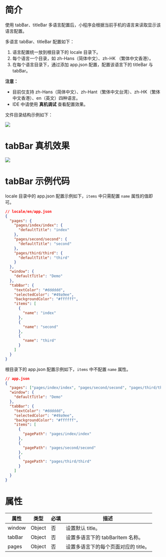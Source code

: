 # 简介

使用 tabBar、titleBar 多语言配置后，小程序会根据当前手机的语言来读取显示该语言配置。

多语言 tabBar、titleBar 配置如下：

1. 语言配置统一放到根目录下的 locale 目录下。
2. 每个语言一个目录，如 zh-Hans（简体中文）、zh-HK （繁体中文香港）。
3. 在每个语言目录下，通过添加 app.json 配置，配置该语言下的 titleBar 与 tabBar。

**注意：**

- 目前仅支持 zh-Hans（简体中文）、zh-Hant（繁体中文台湾）、zh-HK（繁体中文香港）、en（英文）四种语言。
- IDE 中请使用 **真机调试** 查看配置效果。

文件目录结构示例如下：

![](http://mdn.alipayobjects.com/afts/img/A*z9X-S4YOFfMAAAAAAAAAAAAAAa8wAA/original?bz=openpt_doc&t=M4xk7mU9kmNlh19urXD5KgAAAABkMK8AAAAA#align=left&display=inline&height=614&margin=%5Bobject%20Object%5D&originHeight=614&originWidth=696&status=done&style=none&width=696)

# tabBar 真机效果

![](http://mdn.alipayobjects.com/afts/img/A*EN7qS5fNwlUAAAAAAAAAAAAAAa8wAA/original?bz=openpt_doc&t=EXyCvJ5SiOGibXswiQoqEAAAAABkMK8AAAAA#align=left&display=inline&height=854&margin=%5Bobject%20Object%5D&originHeight=854&originWidth=855&status=done&style=none&width=855)

# tabBar 示例代码

locale 目录中的 app.json 配置示例如下，`items` 中只需配置 `name` 属性的值即可。

```json
// locale/en/app.json
{
  "pages": {
    "pages/index/index": {
      "defaultTitle": "index"
    },
    "pages/second/second": {
      "defaultTitle": "second"
    },
    "pages/third/third": {
      "defaultTitle": "third"
    }
  },
  "window": {
    "defaultTitle": "Demo"
  },
  "tabBar": {
    "textColor": "#dddddd",
    "selectedColor": "#49a9ee",
    "backgroundColor": "#ffffff",
    "items": [
      {
        "name": "index"
      },
      {
        "name": "second"
      },
      {
        "name": "third"
      }
    ]
  }
}
```

根目录下的 app.json 配置示例如下，`items` 中不配置 `name` 属性。

```json
// app.json
{
  "pages": ["pages/index/index", "pages/second/second", "pages/third/third"],
  "window": {
    "defaultTitle": "Demo"
  },
  "tabBar": {
    "textColor": "#dddddd",
    "selectedColor": "#49a9ee",
    "backgroundColor": "#ffffff",
    "items": [
      {
        "pagePath": "pages/index/index"
      },
      {
        "pagePath": "pages/second/second"
      },
      {
        "pagePath": "pages/third/third"
      }
    ]
  }
}
```

# 属性

| **属性** | **类型** | **必填** | **描述**                             |
| -------- | -------- | -------- | ------------------------------------ |
| window   | Object   | 否       | 设置默认 title。                     |
| tabBar   | Object   | 否       | 设置多语言下的 tabBarItem 名称。     |
| pages    | Object   | 否       | 设置多语言下的每个页面对应的 title。 |
